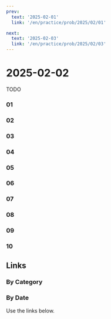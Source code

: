 ```yaml
---
prev:
  text: '2025-02-01'
  link: '/en/practice/prob/2025/02/01'

next:
  text: '2025-02-03'
  link: '/en/practice/prob/2025/02/03'
---
```


# 2025-02-02

TODO

### 01

### 02

### 03

### 04

### 05

### 06

### 07

### 08

### 09

### 10

## Links

[<Badge type="tip" text="Check Solution"/>](/en/learning/prob/2025/02/02)

### By Category

[<Badge type="tip" text="<--"/>](/en/practice/prob/2025/01/29)
[<Badge type="tip" text="Calendar"/>](/en/practice/calendar/2025/02)
[<Badge type="info" text="-->"/>](/en/practice/prob/2025/02/05)

### By Date

Use the links below.